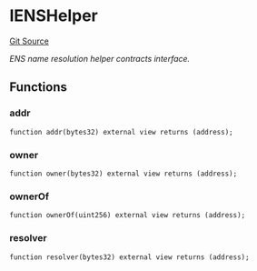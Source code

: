 # IENSHelper
[Git Source](https://github.com/NaniDAO/ie/blob/0e07baacb225bae6af6d37dff531a21dd06e0665/src/IE.sol)

*ENS name resolution helper contracts interface.*


## Functions
### addr


```solidity
function addr(bytes32) external view returns (address);
```

### owner


```solidity
function owner(bytes32) external view returns (address);
```

### ownerOf


```solidity
function ownerOf(uint256) external view returns (address);
```

### resolver


```solidity
function resolver(bytes32) external view returns (address);
```

